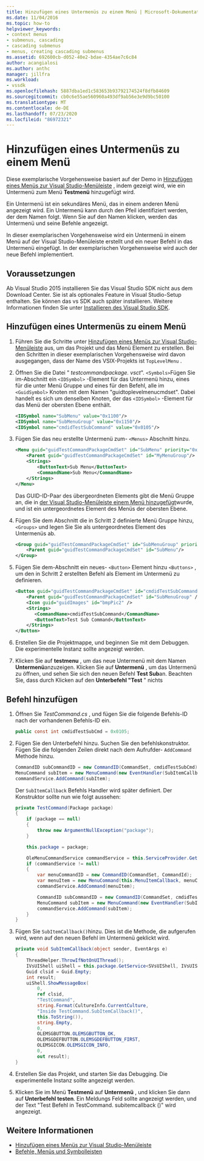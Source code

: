 ```yaml
---
title: Hinzufügen eines Untermenüs zu einem Menü | Microsoft-Dokumentation
ms.date: 11/04/2016
ms.topic: how-to
helpviewer_keywords:
- context menus
- submenus, cascading
- cascading submenus
- menus, creating cascading submenus
ms.assetid: 692600cb-d052-40e2-bdae-4354ae7c6c84
author: acangialosi
ms.author: anthc
manager: jillfra
ms.workload:
- vssdk
ms.openlocfilehash: 5887dba1ed1c583653b93792174524f8dfb84609
ms.sourcegitcommit: cb0c6e55ae560960a493df9ab56e3e9d9bc50100
ms.translationtype: MT
ms.contentlocale: de-DE
ms.lasthandoff: 07/23/2020
ms.locfileid: "86972321"
---
```

# <a name="add-a-submenu-to-a-menu"></a>Hinzufügen eines Untermenüs zu einem Menü
Diese exemplarische Vorgehensweise basiert auf der Demo in [Hinzufügen eines Menüs zur Visual Studio-Menüleiste](../extensibility/adding-a-menu-to-the-visual-studio-menu-bar.md) , indem gezeigt wird, wie ein Untermenü zum Menü **Testmenü** hinzugefügt wird.

 Ein Untermenü ist ein sekundäres Menü, das in einem anderen Menü angezeigt wird. Ein Untermenü kann durch den Pfeil identifiziert werden, der dem Namen folgt. Wenn Sie auf den Namen klicken, werden das Untermenü und seine Befehle angezeigt.

 In dieser exemplarischen Vorgehensweise wird ein Untermenü in einem Menü auf der Visual Studio-Menüleiste erstellt und ein neuer Befehl in das Untermenü eingefügt. In der exemplarischen Vorgehensweise wird auch der neue Befehl implementiert.

## <a name="prerequisites"></a>Voraussetzungen
 Ab Visual Studio 2015 installieren Sie das Visual Studio SDK nicht aus dem Download Center. Sie ist als optionales Feature in Visual Studio-Setup enthalten. Sie können das vs SDK auch später installieren. Weitere Informationen finden Sie unter [Installieren des Visual Studio SDK](../extensibility/installing-the-visual-studio-sdk.md).

## <a name="add-a-submenu-to-a-menu"></a>Hinzufügen eines Untermenüs zu einem Menü

1. Führen Sie die Schritte unter [Hinzufügen eines Menüs zur Visual Studio-Menüleiste](../extensibility/adding-a-menu-to-the-visual-studio-menu-bar.md) aus, um das Projekt und das Menü Element zu erstellen. Bei den Schritten in dieser exemplarischen Vorgehensweise wird davon ausgegangen, dass der Name des VSIX-Projekts ist `TopLevelMenu` .

2. Öffnen Sie die Datei " *testcommandpackage. vsct*". `<Symbols>`Fügen Sie im-Abschnitt ein `<IDSymbol>` -Element für das Untermenü hinzu, eines für die unter Menü Gruppe und eines für den Befehl, alle im `<GuidSymbol>` Knoten mit dem Namen "guidtoplevelmenucmdset". Dabei handelt es sich um denselben Knoten, der das `<IDSymbol>` -Element für das Menü der obersten Ebene enthält.

    ```xml
    <IDSymbol name="SubMenu" value="0x1100"/>
    <IDSymbol name="SubMenuGroup" value="0x1150"/>
    <IDSymbol name="cmdidTestSubCommand" value="0x0105"/>
    ```

3. Fügen Sie das neu erstellte Untermenü zum- `<Menus>` Abschnitt hinzu.

    ```xml
    <Menu guid="guidTestCommandPackageCmdSet" id="SubMenu" priority="0x0100" type="Menu">
        <Parent guid="guidTestCommandPackageCmdSet" id="MyMenuGroup"/>
        <Strings>
            <ButtonText>Sub Menu</ButtonText>
            <CommandName>Sub Menu</CommandName>
        </Strings>
    </Menu>
    ```

     Das GUID-ID-Paar des übergeordneten Elements gibt die Menü Gruppe an, die in [der Visual Studio-Menüleiste einem Menü hinzugefügt](../extensibility/adding-a-menu-to-the-visual-studio-menu-bar.md)wurde, und ist ein untergeordnetes Element des Menüs der obersten Ebene.

4. Fügen Sie dem Abschnitt die in Schritt 2 definierte Menü Gruppe hinzu, `<Groups>` und legen Sie Sie als untergeordnetes Element des Untermenüs ab.

    ```xml
    <Group guid="guidTestCommandPackageCmdSet" id="SubMenuGroup" priority="0x0000">
        <Parent guid="guidTestCommandPackageCmdSet" id="SubMenu"/>
    </Group>
    ```

5. Fügen Sie dem-Abschnitt ein neues- `<Button>` Element hinzu `<Buttons>` , um den in Schritt 2 erstellten Befehl als Element im Untermenü zu definieren.

    ```xml
    <Button guid="guidTestCommandPackageCmdSet" id="cmdidTestSubCommand" priority="0x0000" type="Button">
        <Parent guid="guidTestCommandPackageCmdSet" id="SubMenuGroup" />
        <Icon guid="guidImages" id="bmpPic2" />
        <Strings>
           <CommandName>cmdidTestSubCommand</CommandName>
           <ButtonText>Test Sub Command</ButtonText>
        </Strings>
    </Button>
    ```

6. Erstellen Sie die Projektmappe, und beginnen Sie mit dem Debuggen. Die experimentelle Instanz sollte angezeigt werden.

7. Klicken Sie auf **testmenu** , um das neue Untermenü mit dem Namen **Untermenü**anzuzeigen. Klicken Sie auf **Untermenü** , um das Untermenü zu öffnen, und sehen Sie sich den neuen Befehl **Test Sub**an. Beachten Sie, dass durch Klicken auf den **Unterbefehl "Test** " nichts

## <a name="add-a-command"></a>Befehl hinzufügen

1. Öffnen Sie *TestCommand.cs* , und fügen Sie die folgende Befehls-ID nach der vorhandenen Befehls-ID ein.

    ```csharp
    public const int cmdidTestSubCmd = 0x0105;
    ```

2. Fügen Sie den Unterbefehl hinzu. Suchen Sie den befehlskonstruktor. Fügen Sie die folgenden Zeilen direkt nach dem Aufrufder- `AddCommand` Methode hinzu.

    ```csharp
    CommandID subCommandID = new CommandID(CommandSet, cmdidTestSubCmd);
    MenuCommand subItem = new MenuCommand(new EventHandler(SubItemCallback), subCommandID);
    commandService.AddCommand(subItem);
    ```

    Der `SubItemCallback` Befehls Handler wird später definiert. Der Konstruktor sollte nun wie folgt aussehen:

    ```csharp
    private TestCommand(Package package)
    {
        if (package == null)
        {
            throw new ArgumentNullException("package");
        }

        this.package = package;

        OleMenuCommandService commandService = this.ServiceProvider.GetService(typeof(IMenuCommandService)) as OleMenuCommandService;
        if (commandService != null)
        {
            var menuCommandID = new CommandID(CommandSet, CommandId);
            var menuItem = new MenuCommand(this.MenuItemCallback, menuCommandID);
            commandService.AddCommand(menuItem);

            CommandID subCommandID = new CommandID(CommandSet, cmdidTestSubCmd);
            MenuCommand subItem = new MenuCommand(new EventHandler(SubItemCallback), subCommandID);
            commandService.AddCommand(subItem);
        }
    }
    ```

3. Fügen Sie `SubItemCallback()`hinzu. Dies ist die Methode, die aufgerufen wird, wenn auf den neuen Befehl im Untermenü geklickt wird.

    ```csharp
    private void SubItemCallback(object sender, EventArgs e)
    {
        ThreadHelper.ThrowIfNotOnUIThread();
        IVsUIShell uiShell = this.package.GetService<SVsUIShell, IVsUIShell>();
        Guid clsid = Guid.Empty;
        int result;
        uiShell.ShowMessageBox(
            0,
            ref clsid,
            "TestCommand",
            string.Format(CultureInfo.CurrentCulture,
            "Inside TestCommand.SubItemCallback()",
            this.ToString()),
            string.Empty,
            0,
            OLEMSGBUTTON.OLEMSGBUTTON_OK,
            OLEMSGDEFBUTTON.OLEMSGDEFBUTTON_FIRST,
            OLEMSGICON.OLEMSGICON_INFO,
            0,
            out result);
    }
    ```

4. Erstellen Sie das Projekt, und starten Sie das Debugging. Die experimentelle Instanz sollte angezeigt werden.

5. Klicken Sie im Menü **Testmenü** auf **Untermenü** , und klicken Sie dann auf **Unterbefehl testen**. Ein Meldungs Feld sollte angezeigt werden, und der Text "Test Befehl in TestCommand. subitemcallback ()" wird angezeigt.

## <a name="see-also"></a>Weitere Informationen

- [Hinzufügen eines Menüs zur Visual Studio-Menüleiste](../extensibility/adding-a-menu-to-the-visual-studio-menu-bar.md)
- [Befehle, Menüs und Symbolleisten](../extensibility/internals/commands-menus-and-toolbars.md)
